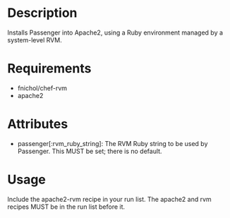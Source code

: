 Description
===========

Installs Passenger into Apache2, using a Ruby environment managed by a
system-level RVM.

Requirements
============

* fnichol/chef-rvm
* apache2

Attributes
==========

* passenger[:rvm_ruby_string]: The RVM Ruby string to be used by Passenger.
  This MUST be set; there is no default.

Usage
=====

Include the apache2-rvm recipe in your run list.  The apache2 and rvm recipes
MUST be in the run list before it.
